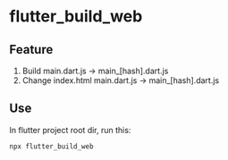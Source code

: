 # flutter_build_web

## Feature

1. Build main.dart.js -> main\_[hash].dart.js
2. Change index.html main.dart.js -> main\_[hash].dart.js

## Use

In flutter project root dir, run this:

```sh
npx flutter_build_web
```
